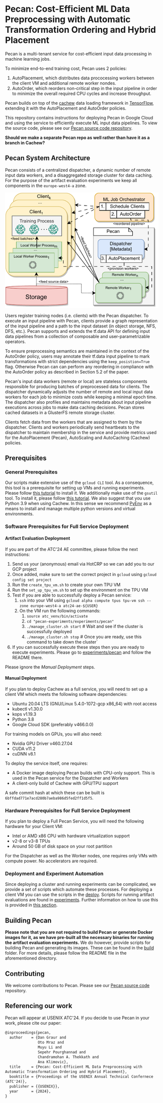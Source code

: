 # Pecan: Cost-Efficient ML Data Preprocessing with Automatic Transformation Ordering and Hybrid Placement

Pecan is a multi-tenant service for cost-efficient input data processing in machine learning jobs. 

To minimize end-to-end training cost, Pecan uses 2 policies: 
1) AutoPlacement, which distributes data prococessing workers between the client VM and additional remote worker nondes.
2) AutoOrder, which reorders non-critical step in the input pipeline in order to minimize the overall required CPU cycles and increase throughput.

Pecan builds on top of the [cachew](https://www.usenix.org/system/files/atc22-graur.pdf) data loading framework in [TensorFlow](https://github.com/tensorflow/tensorflow), extending it with the AutoPlacement and AutoOrder policies.

This repository contains instructions for deploying Pecan in Google Cloud and using the service to efficiently execute ML input data pipelines. To view the source code, please see our [Pecan source code repository](https://github.com/eth-easl/cachew/tree/oto-pecan). 

__Should we make a separate Pecan repo as well rather than have it as a branch in Cachew?__

## Pecan System Architecture

Pecan consists of a centralized dispatcher, a dynamic number of remote input data workers, and a disaggregated storage cluster for data caching. For the purpose of the artifact evaluation experiments we keep all components in the `europe-west4-a` zone.

<p align="center">
  <img src="Figures/pecan_system_diagram.drawio.png" />
</p>

Users register training nodes (i.e. clients) with the Pecan dispatcher. To execute an input pipeline with Pecan, clients provide a graph representation of the input pipeline and a path to the input dataset (in object storage, NFS, DFS, etc.). Pecan supports and extends the tf.data API for defining input data pipelines from a collection of composable and user-parametrizable operators.

To ensure preprocessing semantics are maintained in the context of the AutoOrder policy, users may annotate their tf.data input pipeline to mark transformations with strict dependencies using the `keep_posistion=True` flag. Otherwise Pecan can can perform any reordering in compliance with the AutoOrder policy as described in Section 5.2 of the paper.

Pecan's input data workers (remote or local) are stateless components responsible for producing batches of preprocessed data for clients. The dispatcher dynamically adjusts the number of remote and local input data workers for each job to minimize costs while keeping a minimal epoch time. The dispatcher also profiles and maintains metadata about input pipeline executions across jobs to make data caching decisions. Pecan stores cached datasets in a GlusterFS remote storage cluster. 

Clients fetch data from the workers that are assigned to them by the dispatcher. Clients and workers periodically send heartbeats to the dispatcher to maintain membership in the service and provide metrics used for the AutoPlacement (Pecan), AutoScaling and AutoCaching (Cachew) policies.


## <a name="prerequisites"/>Prerequisites

### General Prerequisites

Our scripts make extensive use of the `gcloud CLI` tool. As a consequence, this tool is a prerequisite for setting up VMs and running experiments. Please follow [this tutorial](https://cloud.google.com/sdk/docs/install) to install it. We additionally make use of the `gsutil` tool. To install it, please follow [this tutorial](https://cloud.google.com/storage/docs/gsutil_install). We also suggest that you use Python 3.9 when using Cachew. In this sense we recommend [PyEnv](https://github.com/pyenv/pyenv) as a means to install and manage multiple python versions and virtual environments.


### Software Prerequisites for Full Service Deployment

#### Artifact Evaluation Deployment

If you are part of the ATC'24 AE committee, please follow the next instructions:

1. Send us your (anonymous) email via HotCRP so we can add you to our GCP project
1. Once added, make sure to set the correct project in `gcloud` using `gcloud config set project`
1. Run the `create_tpu_vm.sh` to create your own TPU VM
1. Run the `set_up_tpu_vm.sh` to set up the environment on the TPU VM
1. Test if you are able to successfully deploy a Pecan service: 
    1. `ssh` into your VM using `gcloud alpha compute tpus tpu-vm ssh --zone europe-west4-a atc24-ae-${USER}`
    1. On the VM run the following commands:
        1. `source atc_venv/bin/activate`
        1. `cd "pecan-experiments/experiments/pecan"`
        1. `./manage_cluster.sh start`  # Wait and see if the cluster is successfully deployed
        1. `./manage_cluster.sh stop`   # Once you are ready, use this command to take down the cluster`
1. If you can successfully execute these steps then you are ready to execute experiments. Please go to [experiments/pecan](experiments/pecan) and follow the README there.

Please ignore the *Manual Deployment* steps.

#### Manual Deployment

If you plan to deploy Cachew as a full service, you will need to set up a client VM which meets the following software dependencies:

* Ubuntu 20.04 LTS (GNU/Linux 5.4.0-1072-gcp x86\_64) with root access
* kubectl v1.30.0
* kops v1.19.3
* Python 3.8
* Google Cloud SDK (preferably v466.0.0)

For training models on GPUs, you will also need:

* Nvidia GPU Driver v460.27.04
* CUDA v11.2
* cuDNN v8.1

To deploy the service itself, one requires:
* A Docker image deploying Pecan builds with CPU-only support. This is used in the Pecan service for the Dispatcher and Workers
* A client-only build of Cachew with GPU/TPU support

A safe commit hash at which these can be built is `6bffdad771e7acd280b7aeba986d5fed2ff1d5f5`.

### Hardware Prerequisites for Full Service Deployment

If you plan to deploy a Full Pecan Service, you will need the following hardware for your Client VM:

* Intel or AMD x86 CPU with hardware virtualization support
* v2-8 or v3-8 TPUs
* Around 50 GB of disk space on your root partition

For the Dispatcher as well as the Worker nodes, one requires only VMs with compute power. No accelerators are required. 

### Deployment and Experiment Automation

Since deploying a cluster and running experiments can be complicated, we provide a set of scripts which automate these processes. For deploying a client VM you can use the scripts in the [deploy](deploy). Scripts for running artifact evaluations are found in [experiments](experiments). Further information on how to use this is provided in [this section](#artifact_eval).


## Building Pecan

**Please note that you are not required to build Pecan or generate Docker images for it, as we have pre-built all the necessary binaries for running the artifact evaluation experiments.** We do however, provide scripts for building Pecan and generating its images. These can be found in the [build](build) folder. For more details, please follow the README file in the aforementioned directory.

## Contributing

We welcome contributions to Pecan. Please see our [Pecan source code](https://github.com/eth-easl/cachew/tree/oto-pecan) repository.

 
## Referencing our work

Pecan will appear at USENIX ATC'24. If you decide to use Pecan in your work, please cite our paper: 

```
@inproceedings{pecan,
  author    = {Dan Graur and
               Oto Mraz and
               Muyu Li and
               Sepehr Pourghannad and
               Chandramohan A. Thekkath and
               Ana Klimovic},
  title     = {Pecan: Cost-Efficient ML Data Preprocessing with Automatic Transformation Ordering and Hybrid Placement},
  booktitle = {Proceedings of the USENIX Annual Technical Confernece (ATC'24)},
  publisher = {{USENIX}},
  year      = {2024},
}
```

